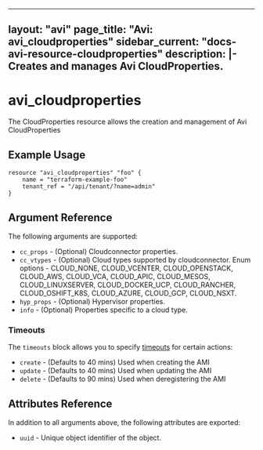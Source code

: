 <!--
    Copyright 2021 VMware, Inc.
    SPDX-License-Identifier: Mozilla Public License 2.0
-->
---
layout: "avi"
page_title: "Avi: avi_cloudproperties"
sidebar_current: "docs-avi-resource-cloudproperties"
description: |-
  Creates and manages Avi CloudProperties.
---

# avi_cloudproperties

The CloudProperties resource allows the creation and management of Avi CloudProperties

## Example Usage

```hcl
resource "avi_cloudproperties" "foo" {
    name = "terraform-example-foo"
    tenant_ref = "/api/tenant/?name=admin"
}
```

## Argument Reference

The following arguments are supported:

* `cc_props` - (Optional) Cloudconnector properties.
* `cc_vtypes` - (Optional) Cloud types supported by cloudconnector. Enum options - CLOUD_NONE, CLOUD_VCENTER, CLOUD_OPENSTACK, CLOUD_AWS, CLOUD_VCA, CLOUD_APIC, CLOUD_MESOS, CLOUD_LINUXSERVER, CLOUD_DOCKER_UCP, CLOUD_RANCHER, CLOUD_OSHIFT_K8S, CLOUD_AZURE, CLOUD_GCP, CLOUD_NSXT.
* `hyp_props` - (Optional) Hypervisor properties.
* `info` - (Optional) Properties specific to a cloud type.


### Timeouts

The `timeouts` block allows you to specify [timeouts](https://www.terraform.io/docs/configuration/resources.html#timeouts) for certain actions:

* `create` - (Defaults to 40 mins) Used when creating the AMI
* `update` - (Defaults to 40 mins) Used when updating the AMI
* `delete` - (Defaults to 90 mins) Used when deregistering the AMI

## Attributes Reference

In addition to all arguments above, the following attributes are exported:

* `uuid` -  Unique object identifier of the object.

